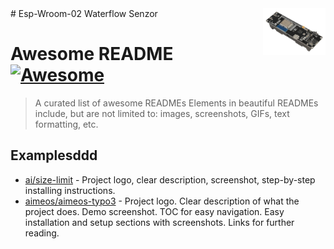 <img src="img/esp-wroom-02.jpg" align="right" width="100" alt="esp-wroom-02"/>
# Esp-Wroom-02 Waterflow Senzor

# Awesome README [![Awesome](https://cdn.jsdelivr.net/gh/sindresorhus/awesome@d7305f38d29fed78fa85652e3a63e154dd8e8829/media/badge.svg)](https://github.com/sindresorhus/awesome#readme)
> A curated list of awesome READMEs
Elements in beautiful READMEs include, but are not limited to: images, screenshots, GIFs, text formatting, etc.

## Examplesddd

- [ai/size-limit](https://github.com/ai/size-limit#readme) - Project logo, clear description, screenshot, step-by-step installing instructions.
- [aimeos/aimeos-typo3](https://github.com/aimeos/aimeos-typo3#readme) - Project logo. Clear description of what the project does. Demo screenshot. TOC for easy navigation. Easy installation and setup sections with screenshots. Links for further reading.

